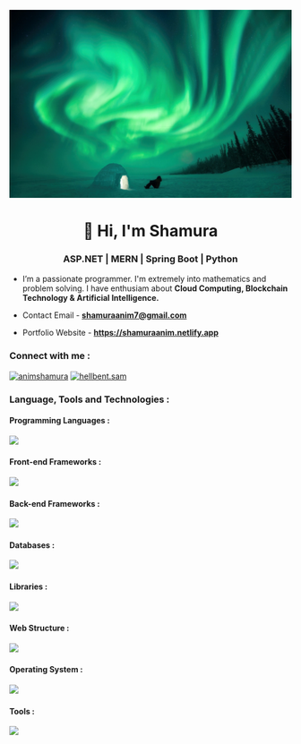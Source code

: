 ![logo](https://github.com/animshamura/animshamura/blob/main/Banner.jpg)
<h1 align="center"> 👋 Hi, I'm Shamura</h1>
<h3 align="center">ASP.NET | MERN | Spring Boot | Python </h3>

- I’m a passionate programmer. I'm extremely into mathematics and problem solving. I have enthusiam about **Cloud Computing, Blockchain Technology & Artificial Intelligence.**

- Contact Email - **shamuraanim7@gmail.com**
- Portfolio Website - **https://shamuraanim.netlify.app**

<h3 align="left">Connect with me :</h3>
<p align="left">
<a href="https://linkedin.com/in/animshamura" target="blank"><img align="center" src="https://raw.githubusercontent.com/rahuldkjain/github-profile-readme-generator/master/src/images/icons/Social/linked-in-alt.svg" alt="animshamura" height="30" width="40" /></a>
<a href="https://fb.com/hellbent.sam" target="blank"><img align="center" src="https://raw.githubusercontent.com/rahuldkjain/github-profile-readme-generator/master/src/images/icons/Social/facebook.svg" alt="hellbent.sam" height="30" width="40" /></a>
</p>

<h3 align="left">Language, Tools and Technologies :</h3>
<h4 align="left">Programming Languages :</h4>
<img src="https://skillicons.dev/icons?i=java,python,cpp,c,javascript,kotlin,php,typescript,cs,go,r,ruby" />
<h4 align="left">Front-end Frameworks :</h4>
<img src="https://skillicons.dev/icons?i=bootstrap,angular,tailwind" />
<h4 align="left">Back-end Frameworks :</h4>
<img src="https://skillicons.dev/icons?i=spring,dotnet,laravel,qt" />
<h4 align="left">Databases :</h4>
<img src="https://skillicons.dev/icons?i=mysql,postgresql,mongodb,sqlite" />
<h4 align="left">Libraries :</h4>
<img src="https://skillicons.dev/icons?i=react,express,next,redux,regex" />
<h4 align="left">Web Structure :</h4>
<img src="https://skillicons.dev/icons?i=html,css" />
<h4 align="left">Operating System :</h4>
<img src="https://skillicons.dev/icons?i=linux" />
<h4 align="left">Tools :</h4>
<img src="https://skillicons.dev/icons?i=vscode,docker,kubernetes,eclipse,androidstudio,postman,bash,figma" />




